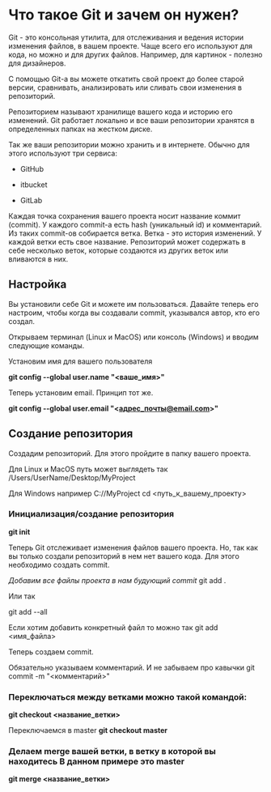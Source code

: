 # Что такое Git и зачем он нужен?
Git - это консольная утилита, для отслеживания и ведения истории изменения файлов, в вашем проекте. Чаще всего его используют для кода, но можно и для других файлов. Например, для картинок - полезно для дизайнеров.

С помощью Git-a вы можете откатить свой проект до более старой версии, сравнивать, анализировать или сливать свои изменения в репозиторий.

Репозиторием называют хранилище вашего кода и историю его изменений. Git работает локально и все ваши репозитории хранятся в определенных папках на жестком диске.

Так же ваши репозитории можно хранить и в интернете. Обычно для этого используют три сервиса:

* GitHub

* itbucket

* GitLab

Каждая точка сохранения вашего проекта носит название коммит (commit). У каждого commit-a есть hash (уникальный id) и комментарий. Из таких commit-ов собирается ветка. Ветка - это история изменений. У каждой ветки есть свое название. Репозиторий может содержать в себе несколько веток, которые создаются из других веток или вливаются в них.

## Настройка

Вы установили себе Git и можете им пользоваться. Давайте теперь его настроим, чтобы когда вы создавали commit, указывался автор, кто его создал.

Открываем терминал (Linux и MacOS) или консоль (Windows) и вводим следующие команды.

Установим имя для вашего пользователя

**git config --global user.name "<ваше_имя>"**

Теперь установим email. 
Принцип тот же.

**git config --global user.email "<адрес_почты@email.com>"**

## Создание репозитория

Создадим репозиторий. Для этого пройдите в папку вашего проекта.

Для Linux и MacOS путь может выглядеть так 
/Users/UserName/Desktop/MyProject

Для Windows например С://MyProject
cd <путь_к_вашему_проекту>

### Инициализация/создание репозитория

**git init**

Теперь Git отслеживает изменения файлов вашего проекта. Но, так как вы только создали репозиторий в нем нет вашего кода. Для этого необходимо создать commit.

*Добавим все файлы проекта в нам будующий commit*
git add .

Или так

git add --all

Если хотим добавить конкретный файл то можно так
git add <имя_файла> 

Теперь создаем commit.

Обязательно указываем комментарий.
И не забываем про кавычки
git commit -m "<комментарий>"

### Переключаться между ветками можно такой командой:

**git checkout <название_ветки>**

Переключаемся в master
**git checkout master**

### Делаем merge вашей ветки, в ветку в которой вы находитесь В данном примере это master
**git merge <название_ветки>**